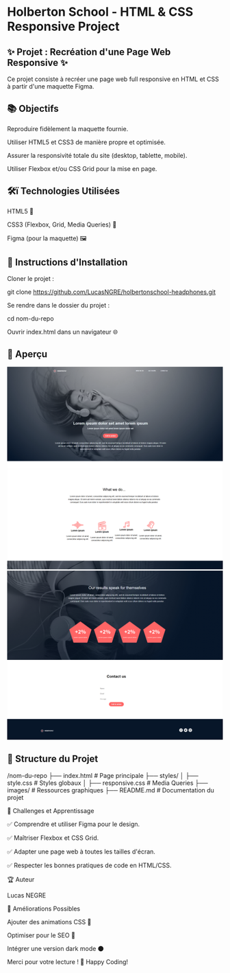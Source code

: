 # Holberton School - HTML & CSS Responsive Project



## ✨ Projet : Recréation d'une Page Web Responsive ✨

Ce projet consiste à recréer une page web full responsive en HTML et CSS à partir d'une maquette Figma.

## 📚 Objectifs

Reproduire fidèlement la maquette fournie.

Utiliser HTML5 et CSS3 de manière propre et optimisée.

Assurer la responsivité totale du site (desktop, tablette, mobile).

Utiliser Flexbox et/ou CSS Grid pour la mise en page.

## 🛠ï Technologies Utilisées

HTML5 🌟

CSS3 (Flexbox, Grid, Media Queries) 🌟

Figma (pour la maquette) 🖼️

## 📅 Instructions d'Installation

Cloner le projet :

git clone https://github.com/LucasNGRE/holbertonschool-headphones.git

Se rendre dans le dossier du projet :

cd nom-du-repo

Ouvrir index.html dans un navigateur 🌐

## 🌟 Aperçu
![alt text](image.png)
![alt text](image-1.png)
![alt text](image-2.png)
![alt text](image-3.png)

## 📖 Structure du Projet

/nom-du-repo
├── index.html  # Page principale
├── styles/
│   ├── style.css  # Styles globaux
│   ├── responsive.css  # Media Queries
├── images/  # Ressources graphiques
├── README.md  # Documentation du projet

💪 Challenges et Apprentissage

✅ Comprendre et utiliser Figma pour le design.

✅ Maîtriser Flexbox et CSS Grid.

✅ Adapter une page web à toutes les tailles d'écran.

✅ Respecter les bonnes pratiques de code en HTML/CSS.

🏆 Auteur

Lucas NEGRE

🔧 Améliorations Possibles

Ajouter des animations CSS 🎨

Optimiser pour le SEO 📜

Intégrer une version dark mode 🌑

Merci pour votre lecture ! 🚀 Happy Coding!